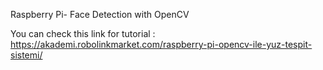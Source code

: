 Raspberry Pi- Face Detection with OpenCV

You can check this link for tutorial : https://akademi.robolinkmarket.com/raspberry-pi-opencv-ile-yuz-tespit-sistemi/
